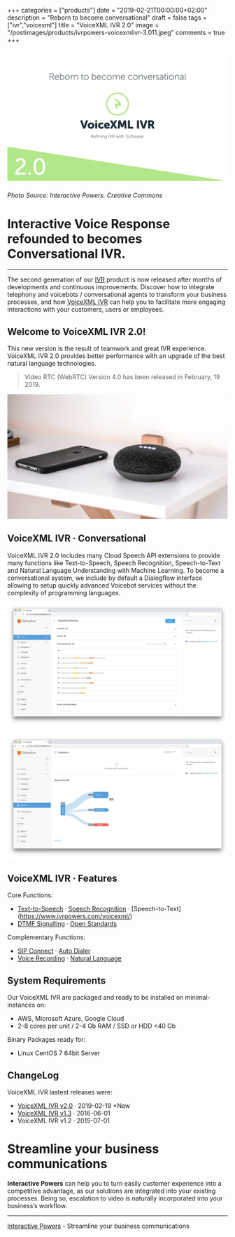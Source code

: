 +++
categories = ["products"]
date = "2019-02-21T00:00:00+02:00"
description = "Reborn to become conversational"
draft = false
tags = ["ivr","voicexml"]
title = "VoiceXML IVR 2.0"
image = "/postimages/products/ivrpowers-voicexmlivr-3.011.jpeg"
comments = true
+++

![VoiceXML IVR 2.0](/postimages/products/ivrpowers-voicexmlivr-3.011.jpeg)
------------
###### Photo Source: Interactive Powers. Creative Commons

#	Interactive Voice Response refounded to becomes Conversational IVR.
---

The second generation of our [IVR](http://blog.ivrpowers.com/post/technologies/what-is-ivr/) product is now released after months of developments and continuous improvements. Discover how to integrate telephony and voicebots / conversational agents to transform your business processes, and how [VoiceXML IVR](http://blog.ivrpowers.com/post/products/voicexml-ivr/) can help you to facilitate more engaging interactions with your customers, users or employees. 

##	Welcome to VoiceXML IVR 2.0!

This new version is the result of teamwork and great IVR experience. VoiceXML IVR 2.0 provides better performance with an upgrade of the best natural language technologies.

> Video RTC (WebRTC) Version 4.0 has been released in February, 19 2019.

![iphone google home](/postimages/products/ivrpowers-videortc-3.020.jpeg)

##	VoiceXML IVR · Conversational

VoiceXML IVR 2.0 Includes many Cloud Speech API extensions to provide many functions like Text-to-Speech, Speech Recognition, Speech-to-Text and Natural Language Understanding with Machine Learning. To become a conversational system, we include by default a Dialogflow interface allowing to setup quickly advanced Voicebot services without the complexity of programming languages.

![Dialog Flow 1](/postimages/products/ivrpowers-videortc-3.014.jpeg)

![Dialog Flow 2](/postimages/products/ivrpowers-videortc-3.015.jpeg)

## VoiceXML IVR · Features

Core Functions:

* [Text-to-Speech](http://blog.ivrpowers.com/post/products/voicexml-ivr-text-to-speech/) · [Speech Recognition](http://blog.ivrpowers.com/post/products/voicexml-ivr-speech-recognition/) · [Speech-to-Text] (https://www.ivrpowers.com/voicexml/)
* [DTMF Signalling](https://www.ivrpowers.com/voicexml/) · [Open Standards](https://www.ivrpowers.com/voicexml/)

Complementary Functions:

* [SIP Connect](http://blog.ivrpowers.com/post/products/video-rtc-sip-connect/) · [Auto Dialer](http://blog.ivrpowers.com/post/products/turnkey-auto-dialer/) 
* [Voice Recording](https://www.ivrpowers.com/voicexml/) · [Natural Language](http://blog.ivrpowers.com/post/technologies/what-is-nlu/)

##	System Requirements

Our VoiceXML IVR are packaged and ready to be installed on minimal-instances on:

* AWS, Microsoft Azure, Google Cloud
* 2-8 cores per unit / 2-4 Gb RAM / SSD or HDD <40 Gb

Binary Packages ready for:

* Linux CentOS 7 64bit Server
 
## ChangeLog

VoiceXML IVR lastest releases were:

* [VoiceXML IVR v2.0](http://blog.ivrpowers.com/post/updates/update-voicexml-ivr-2.0.0/) · 2019-02-19 *New
* [VoiceXML IVR v1.3](http://blog.ivrpowers.com/post/updates/update-voicexml-ivr-13.1/) · 2016-06-01
* VoiceXML IVR v1.2 · 2015-07-01

# Streamline your business communications

**Interactive Powers** can help you to turn easily customer experience into a competitive advantage, as our solutions are integrated into your existing processes. Being so, escalation to video is naturally incorporated into your business’s workflow.

---
[Interactive Powers](http://www.ivrpowers.com/ ) - Streamline your business communications
